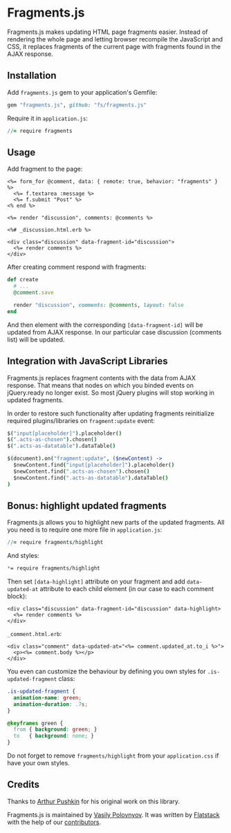 # Fragments.js

Fragments.js makes updating HTML page fragments easier. Instead of rendering the whole page and
letting browser recompile the JavaScript and CSS, it replaces fragments of the current page
with fragments found in the AJAX response.


## Installation

Add `fragments.js` gem to your application's Gemfile:

```ruby
gem "fragments.js", github: "fs/fragments.js"
```

Require it in `application.js`:

```coffeescript
//= require fragments
```

## Usage

Add fragment to the page:

```erb
<%= form_for @comment, data: { remote: true, behavior: "fragments" } %>
  <%= f.textarea :message %>
  <%= f.submit "Post" %>
<% end %>

<%= render "discussion", comments: @comments %>
```

```erb
<%# _discussion.html.erb %>

<div class="discussion" data-fragment-id="discussion">
  <%= render comments %>
</div>
```

After creating comment respond with fragments:

```ruby
def create
  # ...
  @comment.save

  render "discussion", comments: @comments, layout: false
end
```

And then element with the corresponding `[data-fragment-id]` will be updated from AJAX response.
In our particular case discussion (comments list) will be updated.

## Integration with JavaScript Libraries

Fragments.js replaces fragment contents with the data from AJAX response.
That means that nodes on which you binded events on jQuery.ready no longer exist.
So most jQuery plugins will stop working in updated fragments.

In order to restore such functionality after updating fragments
reinitialize required plugins/libraries on `fragment:update` event:


```coffeescript
$("input[placeholder]").placeholder()
$(".acts-as-chosen").chosen()
$(".acts-as-datatable").dataTable()

$(document).on("fragment:update", ($newContent) ->
  $newContent.find("input[placeholder]").placeholder()
  $newContent.find(".acts-as-chosen").chosen()
  $newContent.find(".acts-as-datatable").dataTable()
)
```

## Bonus: highlight updated fragments

Fragments.js allows you to highlight new parts of the updated fragments.
All you need is to require one more file in `application.js`:

```coffeescript
//= require fragments/highlight
```

And styles:

```css
*= require fragments/highlight
```

Then set `[data-highlight]` attribute on your fragment and
add `data-updated-at` attribute to each child element (in our case to each comment block):

```erb
<div class="discussion" data-fragment-id="discussion" data-highlight>
  <%= render comments %>
</div>
```

`_comment.html.erb`:
```erb
<div class="comment" data-updated-at="<%= comment.updated_at.to_i %>">
  <p><%= comment.body %></p>
</div>
```

You even can customize the behaviour by defining you own styles for `.is-updated-fragment` class:

```css
.is-updated-fragment {
  animation-name: green;
  animation-duration: .7s;
}

@keyframes green {
  from { background: green; }
  to   { background: none; }
}
```

Do not forget to remove `fragments/highlight` from your `application.css` if have your own styles.

## Credits

Thanks to [Arthur Pushkin](https://github.com/4r2r) for his original work on this library.

Fragments.js is maintained by [Vasily Polovnyov](https://github.com/vast).
It was written by [Flatstack](http://www.flatstack.com) with the help of our
[contributors](https://github.com/fs/fragments.js/contributors).
